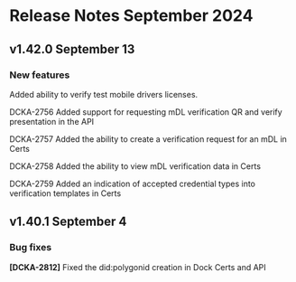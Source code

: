 # Release Notes September 2024

## v1.42.0 September 13

### New features

Added ability to verify test mobile drivers licenses.

DCKA-2756 Added support for requesting mDL verification QR and verify presentation in the API

DCKA-2757 Added the ability to create a verification request for an mDL in Certs

DCKA-2758 Added the ability to  view mDL verification data in Certs&#x20;

DCKA-2759 Added an indication of accepted credential types into verification templates in Certs&#x20;



## v1.40.1 September 4

### Bug fixes

**\[DCKA-2812]** Fixed the did:polygonid creation in Dock Certs and API
